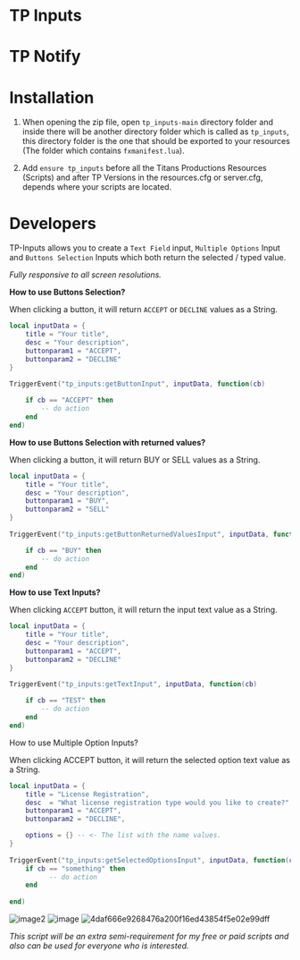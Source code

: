 # TP Inputs

# TP Notify

# Installation

1. When opening the zip file, open `tp_inputs-main` directory folder and inside there will be another directory folder which is called as `tp_inputs`, this directory folder is the one that should be exported to your resources (The folder which contains `fxmanifest.lua`).

2. Add `ensure tp_inputs` before all the Titans Productions Resources (Scripts) and after TP Versions in the resources.cfg or server.cfg, depends where your scripts are located.

# Developers 

TP-Inputs allows you to create a `Text Field`  input, `Multiple Options` Input and `Buttons Selection` Inputs which both return the selected / typed value.

*Fully responsive to all screen resolutions.*


**How to use Buttons Selection?**

When clicking a button, it will return `ACCEPT` or `DECLINE` values as a String.

```lua
local inputData = {
    title = "Your title",
    desc = "Your description",
    buttonparam1 = "ACCEPT",
    buttonparam2 = "DECLINE"
}
                            
TriggerEvent("tp_inputs:getButtonInput", inputData, function(cb)

    if cb == "ACCEPT" then
        -- do action
    end
end) 
```

**How to use Buttons Selection with returned values?**

When clicking a button, it will return BUY or SELL values as a String.

```lua
local inputData = {
    title = "Your title",
    desc = "Your description",
    buttonparam1 = "BUY",
    buttonparam2 = "SELL"
}
                            
TriggerEvent("tp_inputs:getButtonReturnedValuesInput", inputData, function(cb)

    if cb == "BUY" then
        -- do action
    end
end) 
```

**How to use Text Inputs?**

When clicking  `ACCEPT`  button, it will return the input text value as a String.

```lua
local inputData = {
    title = "Your title",
    desc = "Your description",
    buttonparam1 = "ACCEPT",
    buttonparam2 = "DECLINE"
}
                            
TriggerEvent("tp_inputs:getTextInput", inputData, function(cb)

    if cb == "TEST" then
        -- do action
    end
end) 
```

How to use Multiple Option Inputs?

When clicking ACCEPT button, it will return the selected option text value as a String.

```lua
local inputData = {
    title = "License Registration",
	desc  = "What license registration type would you like to create?",
	buttonparam1 = "ACCEPT",
	buttonparam2 = "DECLINE",

	options = {} -- <- The list with the name values.
}
	
TriggerEvent("tp_inputs:getSelectedOptionsInput", inputData, function(cb)
	if cb == "something" then
          -- do action
	end
			
end)
```

![image2](https://user-images.githubusercontent.com/84135181/220184654-76c6543e-054a-41ed-9eb0-adb5c3848549.png)
![image](https://user-images.githubusercontent.com/84135181/220184657-850ef2ce-2ccf-470b-8302-507aaaf7387c.png)
![4daf666e9268476a200f16ed43854f5e02e99dff](https://user-images.githubusercontent.com/84135181/228959243-0ac69849-925a-4002-9a98-070d11865c42.jpeg)



*This script will be an extra semi-requirement for my free or paid scripts and also can be used for everyone who is interested.*
